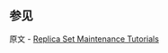 ## 参见

原文 - [Replica Set Maintenance Tutorials]( https://docs.mongodb.com/manual/administration/replica-set-maintenance/ )

